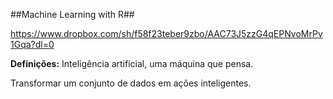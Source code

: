 ##Machine Learning with R##

https://www.dropbox.com/sh/f58f23teber9zbo/AAC73J5zzG4qEPNvoMrPv1Gqa?dl=0

**Definições:**
Inteligência artificial, uma máquina que pensa.

Transformar um conjunto de dados em ações inteligentes.

